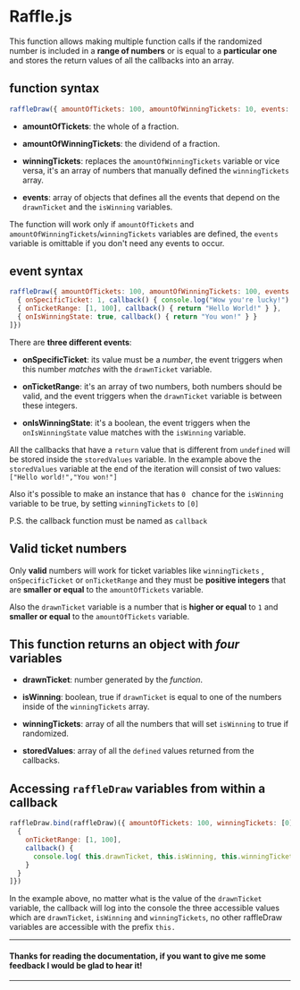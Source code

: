 # Raffle.js
This function allows making multiple function calls if the randomized number is included in a **range of numbers** or is equal to a **particular one** and stores the return values of all the callbacks into an array.

##  function syntax
```js
raffleDraw({ amountOfTickets: 100, amountOfWinningTickets: 10, events: [] })
```
* **amountOfTickets**: the whole of a fraction.

* **amountOfWinningTickets**: the dividend of a fraction.

* **winningTickets**: replaces the `amountOfWinningTickets` variable or vice versa, it's an array of numbers that manually defined the `winningTickets` array.

* **events**: array of objects that defines all the events that depend on the `drawnTicket` and the `isWinning` variables.

The function will work only if `amountOfTickets` and `amountOfWinningTickets`/`winningTickets` variables are defined, the `events` variable is omittable if you don't need any events to occur.
## event syntax
```js
raffleDraw({ amountOfTickets: 100, amountOfWinningTickets: 100, events: [
  { onSpecificTicket: 1, callback() { console.log("Wow you're lucky!") } },
  { onTicketRange: [1, 100], callback() { return "Hello World!" } },
  { onIsWinningState: true, callback() { return "You won!" } }
]})
```
There are **three different events**:
* **onSpecificTicket**: its value must be a *number*, the event triggers when this number *matches* with the `drawnTicket` variable.

* **onTicketRange**: it's an array of two numbers, both numbers should be valid, and the event triggers when the `drawnTicket` variable is between these integers.

* **onIsWinningState**: it's a boolean, the event triggers when the `onIsWinningState` value matches with the `isWinning` variable.

All the callbacks that have a `return` value that is different from `undefined` will be stored inside the `storedValues` variable. In the example above the `storedValues` variable at the end of the iteration will consist of two values: `["Hello world!","You won!"]`

Also it's possible to make an instance that has `0 ` chance for the `isWinning` variable to be true, by setting `winningTickets` to `[0]`

P.S. the callback function must be named as `callback`

## Valid ticket numbers
Only **valid** numbers will work for ticket variables like `winningTickets` , `onSpecificTicket` or `onTicketRange`
and they must be **positive integers** that are **smaller or equal** to the `amountOfTickets` variable.

Also the `drawnTicket` variable is a number that is **higher or equal** to `1` and **smaller or equal** to the `amountOfTickets` variable.

## This function returns an object with *four* variables
*  **drawnTicket**: number generated by the *function*.

* **isWinning**: boolean, true if `drawnTicket` is equal to one of the numbers inside of the `winningTickets` array.

* **winningTickets**: array of all the numbers that will set `isWinning` to true if randomized.

* **storedValues**: array of all the `defined` values returned from the callbacks.

## Accessing `raffleDraw` variables from within a callback
```js
raffleDraw.bind(raffleDraw)({ amountOfTickets: 100, winningTickets: [0], events: [
  { 
    onTicketRange: [1, 100], 
    callback() { 
      console.log( this.drawnTicket, this.isWinning, this.winningTickets );
    } 
  }
]})
```
In the example above, no matter what is the value of the `drawnTicket` variable, the callback will log into the console the three accessible values which are `drawnTicket`, `isWinning` and `winningTickets`, no other raffleDraw variables are accessible with the prefix `this.`

---
#### Thanks for reading the documentation, if you want to give me some feedback I would be glad to hear it!
---
